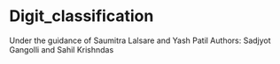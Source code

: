 # Digit_classification
Under the guidance of Saumitra Lalsare and Yash Patil
Authors: Sadjyot Gangolli and Sahil Krishndas
